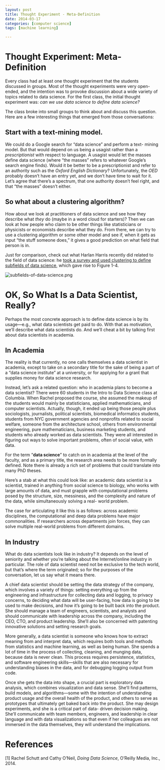 ```yaml
---
layout: post
title: Thought Experiment - Meta-Definition
date: 2014-03-17
categories: [computer science]
tags: [machine learning]

---
```


# Thought Experiment: Meta-Definition

Every class had at least one thought experiment that the students discussed in groups. Most of the thought experiments were very open- ended, and the intention was to provoke discussion about a wide variety of topics related to data science. For the first class, the initial thought experiment was: *can we use data science to define data science?*


The class broke into small groups to think about and discuss this question. Here are a few interesting things that emerged from those conversations:


Start with a text-mining model.
---

We could do a Google search for “data science” and perform a text- mining model. But that would depend on us being a usagist rather than a *prescriptionist* with respect to language. A usagist would let the masses define data science (where “the masses” refers to whatever Google’s search engine finds). Would it be better to be a prescriptionist and refer to an authority such as the *Oxford English Dictionary*? Unfortunately, the *OED* probably doesn’t have an entry yet, and we don’t have time to wait for it. Let’s agree that there’s a spectrum, that one authority doesn’t feel right, and that “the masses” doesn’t either.

	
So what about a clustering algorithm?
---

How about we look at practitioners of data science and see how they describe what *they* do (maybe in a word cloud for starters)? Then we can look at how people who claim to be other things like statisticians or physicists or economists describe what they do. From there, we can try to use a clustering algorithm or some other model and see if, when it gets as input “the stuff someone does,” it gives a good prediction on what field that person is in.

Just for comparison, check out what Harlan Harris recently did related to the field of data science: he [took a survey and used clustering to define subfields of data science](http://datacommunitydc.org/blog/2012/08/data-scientists-survey-results-teaser/), which gave rise to Figure 1-4.

![subfields-of-data-science.png](http://sungsoo.github.com/images/subfields-of-data-science.png)


# OK, So What Is a Data Scientist, Really?

Perhaps the most concrete approach is to define data science is by its usage—e.g., what data scientists get paid to do. With that as motivation, we’ll describe what data scientists do. And we’ll cheat a bit by talking first about data scientists in academia.


In Academia
---

The reality is that currently, no one calls themselves a data scientist in academia, except to take on a secondary title for the sake of being a part of a “data science institute” at a university, or for applying for a grant that supplies money for data science research.


Instead, let’s ask a related question: who in academia plans to become a data scientist? There were 60 students in the Intro to Data Science class at Columbia. When Rachel proposed the course, she assumed the makeup of the students would mainly be statisticians, applied mathematicians, and computer scientists. Actually, though, it ended up being those people plus sociologists, journalists, political scientists, biomedical informatics students, students from NYC government agencies and nonprofits related to social welfare, someone from the architecture school, others from environmental engineering, pure mathematicians, business marketing students, and students who already worked as data scientists. They were all interested in figuring out ways to solve important problems, often of social value, with data.


For the term “**data science**” to catch on in academia at the level of the faculty, and as a primary title, the research area needs to be more formally defined. Note there is already a rich set of problems that could translate into many PhD theses.


Here’s a stab at what this could look like: an academic data scientist is a scientist, trained in anything from social science to biology, who works with large amounts of data, and must grapple with computational problems posed by the structure, size, messiness, and the complexity and nature of the data, while simultaneously solving a real- world problem.


The case for articulating it like this is as follows: across academic disciplines, the computational and deep data problems have major commonalities. If researchers across departments join forces, they can solve multiple real-world problems from different domains.


In Industry
---

What do data scientists look like in industry? It depends on the level of seniority and whether you’re talking about the Internet/online industry in particular. The role of data scientist need not be exclusive to the tech world, but that’s where the term originated; so for the purposes of the conversation, let us say what it means there.


A chief data scientist should be setting the data strategy of the company, which involves a variety of things: setting everything up from the engineering and infrastructure for collecting data and logging, to privacy concerns, to deciding what data will be user-facing, how data is going to be used to make decisions, and how it’s going to be built back into the product. She should manage a team of engineers,
scientists, and analysts and should communicate with leadership across the company, including the CEO, CTO, and product leadership. She’ll also be concerned with patenting innovative solutions and setting research goals.


More generally, a data scientist is someone who knows how to extract meaning from and interpret data, which requires both tools and methods from statistics and machine learning, as well as being human. She spends a lot of time in the process of collecting, cleaning, and munging data, because data is never clean. This process requires persistence, statistics, and software engineering skills—skills that are also necessary for understanding biases in the data, and for debugging logging output from code.


Once she gets the data into shape, a crucial part is exploratory data analysis, which combines visualization and data sense. She’ll find patterns, build models, and algorithms—some with the intention of understanding product usage and the overall health of the product, and others to serve as prototypes that ultimately get baked back into the product. She may design experiments, and she is a critical part of data- driven decision making. She’ll communicate with team members, engineers, and leadership in clear language and with data visualizations so that even if her colleagues are not immersed in the data themselves, they will understand the implications.


# References
[1] Rachel Schutt and Cathy O’Neil, *Doing Data Science*, O’Reilly Media, Inc., 2014.
